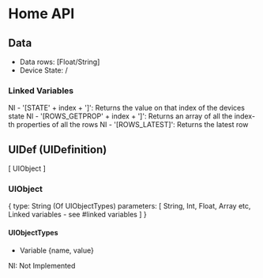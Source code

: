 # Home API

## Data
- Data rows:       [Float/String]
- Device State:    /

### Linked Variables
NI - '[STATE' + index + ']': Returns the value on that index of the devices state
NI - '[ROWS_GETPROP' + index + ']': Returns an array of all the index-th properties of all the rows
NI - '[ROWS_LATEST]': Returns the latest row



## UIDef (UIDefinition)
[
    UIObject
]

### UIObject
{
    type: String (Of UIObjectTypes)
    parameters: [
        String, Int, Float, Array etc,
        Linked variables - see #linked variables
    ]
}

#### UIObjectTypes
- Variable {name, value}






NI: Not Implemented